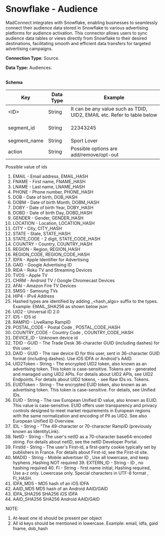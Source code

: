 # Snowflake - Audience

MadConnect integrates with Snowflake, enabling businesses to seamlessly connect their audience data stored in Snowflake to various advertising platforms for audience activation. This connector allows users to sync audience data tables or views directly from Snowflake to their desired destinations, facilitating smooth and efficient data transfers for targeted advertising campaigns.

**Connection Type**: Source.

**Data Type:** Audiences.

\
**Schema**&#x20;

| **Key**       | **Data Type** | **Example**                                                             |
| ------------- | ------------- | ----------------------------------------------------------------------- |
| \<ID>         | String        | It can be any value such as TDID, UID2, EMAIL etc. Refer to table below |
| segment\_id   | String        | <p>22343245<br></p>                                                     |
| segment\_name | String        | Sport Lover                                                             |
| action        | String        | Possible options are add/remove/opt-out                                 |



Possible value of ids

1. EMAIL - Email address, EMAIL\_HASH
2. FNAME - First name, FNAME\_HASH
3. LNAME - Last name, LNAME\_HASH
4. PHONE - Phone number, PHONE\_HASH
5. DOB - Date of birth, DOB\_HASH
6. DOBM - Date of birth Month, DOBM\_HASH
7. DOBY - Date of birth Year,  DOBY\_HASH
8. DOBD - Date of birth Day, DOBD\_HASH
9. GENDER - Gender, GENDER\_HASH
10. LOCATION  - Location, LOCATION\_HASH
11. CITY - City, CITY\_HASH
12. STATE - State, STATE\_HASH
13. STATE\_CODE - 2 digit, STATE\_CODE\_HASH
14. COUNTRY - Country, COUNTRY\_HASH
15. REGION - Region, REGION\_HASH
16. REGION\_CODE, REGION\_CODE\_HASH
17. IDFA - Apple Identifier for Advertising
18. GAID - Google Advertising ID
19. RIDA - Roku TV and Streaming Devices
20. TVOS - Apple TV
21. CHRM - Android TV / Google Chromecast Devices
22. AFAI - Amazon Fire TV Devices
23. SMSG - Samsung TVs
24. HIP4 - IPv4 Address
25. Hashed types are identified by adding \_\<hash\_algo> suffix to the types. Example: EMAIL\_SHA256 as shown below json
26. UID2 - Universal ID 2.0
27. ID5 - ID5 id
28. RAMPID - LiveRamp RampID
29. POSTAL\_CODE - Postal Code , POSTAL\_CODE\_HASH
30. COUNTRY\_CODE - Country Code , COUNTRY\_CODE\_HASH
31. DEVICE\_ID - Unknown device id
32. TDID - GUID - The Trade Desk 36-character GUID (including dashes) for this user.
33. DAID - GUID - The raw device ID for this user, sent in 36-character GUID format (including dashes). Use iOS IDFA or Android's AAID.
34. UID2Token - String - The encrypted UID2 token, also known as an advertising token. This token is case-sensitive. Tokens are - generated and managed using UID2 APIs. For details about UID2 APIs, see UID2 Endpoints. For details about UID2 tokens, - see Raw IDs vs. Tokens.
35. EUIDToken - String - The encrypted EUID token, also known as an advertising token. This token is case-sensitive. For details, see Unified IDs.
36. EUID - String - The raw European Unified ID value, also known as EUID. This value is case-sensitive. EUID offers user transparency and privacy controls designed to meet market requirements in European regions with the same normalization and encoding of PII as UID2. See also European Unified ID Overview.
37. IDL - String - "The 49-character or 70-character RampID (previously known as IdentityLink).
38. NetID - String - The user's netID as a 70-character base64-encoded string. For details about netID, see the netID Developer Portal.
39. FirstId - String - The user's First-id, a first-party cookie typically set by publishers in France. For details about First-id, see the First-id site.
40. MADID - String  -  Mobile advertiser ID , Use all lowercase, and keep hyphens ,Hashing NOT required   39.  EXTERN\_ID - String - ID , no hashing required 40.  FI - String - first name initial, Hashing required, Use a-z only. Lowercase only. Special characters in UTF-8 format , FI\_HASH.&#x20;
41. IDFA\_MD5 - MD5 hash of an iOS IDFA
42. AAID\_MD5 MD5 hash of an Android AAID/GAID
43. IDFA\_SHA256 SHA256 iOS IDFA
44. AAID\_SHA256 SHA256 Android AAID/GAID

NOTE:

1. At-least one id should be present per object
2. All id keys should be mentioned in lowercase. Example: email, idfa, gaid fname, dob\_hash
